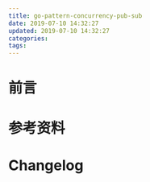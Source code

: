 ```yaml
---
title: go-pattern-concurrency-pub-sub
date: 2019-07-10 14:32:27
updated: 2019-07-10 14:32:27
categories:
tags:
---
```

# 前言


<!-- more -->
#

# 参考资料

# Changelog